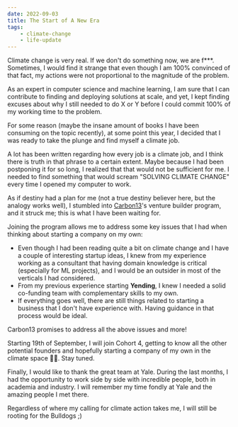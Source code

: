 ```yaml
---
date: 2022-09-03
title: The Start of A New Era
tags:
	- climate-change
	- life-update
---
```



Climate change is very real. If we don't do something now, we are f***. Sometimes, I would find it strange that even though I am 100% convinced of that fact, my actions were not proportional to the magnitude of the problem.

As an expert in computer science and machine learning, I am sure that I can contribute to finding and deploying solutions at scale, and yet, I kept finding excuses about why I still needed to do X or Y before I could commit 100% of my working time to the problem.

For some reason (maybe the insane amount of books I have been consuming on the topic recently), at some point this year, I decided that I was ready to take the plunge and find myself a climate job.

A lot has been written regarding how every job is a climate job, and I think there is truth in that phrase to a certain extent. Maybe because I had been postponing it for so long, I realized that that would not be sufficient for me. I needed to find something that would scream "SOLVING CLIMATE CHANGE" every time I opened my computer to work.

As if destiny had a plan for me (not a true destiny believer here, but the analogy works well), I stumbled into [Carbon13](http://carbonthirteen.com)'s venture builder program, and it struck me; this is what I have been waiting for.

Joining the program allows me to address some key issues that I had when thinking about starting a company on my own:

- Even though I had been reading quite a bit on climate change and I have a couple of interesting startup ideas, I knew from my experience working as a consultant that having domain knowledge is critical (especially for ML projects), and I would be an outsider in most of the verticals I had considered.
- From my previous experience starting **Yending**, I knew I needed a solid co-funding team with complementary skills to my own.
- If everything goes well, there are still things related to starting a business that I don't have experience with. Having guidance in that process would be ideal.

Carbon13 promises to address all the above issues and more!

Starting 19th of September, I will join Cohort 4, getting to know all the other potential founders and hopefully starting a company of my own in the climate space 🤞🏼. Stay tuned.

Finally, I would like to thank the great team at Yale. During the last months, I had the opportunity to work side by side with incredible people, both in academia and industry. I will remember my time fondly at Yale and the amazing people I met there.

Regardless of where my calling for climate action takes me, I will still be rooting for the Bulldogs ;)
